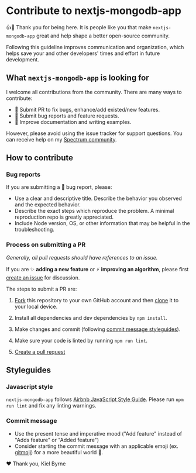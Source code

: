 # Contribute to nextjs-mongodb-app

:+1::tada: Thank you for being here. It is people like you that make `nextjs-mongodb-app` great and help shape a better open-source community.

Following this guideline improves communication and organization, which helps save your and other developers' times and effort in future development.

## What `nextjs-mongodb-app` is looking for

I welcome all contributions from the community. There are many ways to contribute:

- :art: Submit PR to fix bugs, enhance/add existed/new features.
- :children_crossing: Submit bug reports and feature requests.
- :pencil: Improve documentation and writing examples.

However, please avoid using the issue tracker for support questions. You can receive help on my [Spectrum community](https://spectrum.chat/luvbitstudio).

## How to contribute

### Bug reports

If you are submitting a :bug: bug report, please:
- Use a clear and descriptive title. Describe the behavior you observed and the expected behavior.
- Describe the exact steps which reproduce the problem. A minimal reproduction repo is greatly appreciated.
- Include Node version, OS, or other information that may be helpful in the troubleshooting.

### Process on submitting a PR

*Generally, all pull requests should have references to an issue.*

If you are :sparkles: **adding a new feature** or :zap: **improving an algorithm**, please first [create an issue](../../issues/new) for discussion.

The steps to submit a PR are:

1. [Fork](https://help.github.com/articles/fork-a-repo/) this repository to your own GitHub account and then [clone](https://help.github.com/articles/cloning-a-repository/) it to your local device.

2. Install all dependencies and dev dependencies by `npm install`.

3. Make changes and commit (following [commit message styleguides](#commit-message)).

4. Make sure your code is linted by running `npm run lint`.

5. [Create a pull request](https://help.github.com/en/articles/creating-a-pull-request-from-a-fork)

## Styleguides

### Javascript style

`nextjs-mongodb-app` follows [Airbnb JavaScript Style Guide](https://github.com/airbnb/javascript). Please run `npm run lint` and fix any linting warnings.

### Commit message

- Use the present tense and imperative mood ("Add feature" instead of "Adds feature" or "Added feature")
- Consider starting the commit message with an applicable emoji (ex. [gitmoji](https://gitmoji.carloscuesta.me)) for a more beautiful world :rainbow:.

:heart: Thank you,
Kiel Byrne
